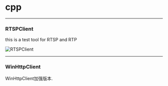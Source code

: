 # cpp

----
### RTSPClient
  this is a test tool for RTSP and RTP
  
  ![RTSPClient](https://github.com/tianshiwokao/res/blob/master/RTSPClient.png)

----
### WinHttpClient
  WinHttpClient加强版本.


